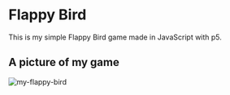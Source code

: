 # Flappy Bird

This is my simple Flappy Bird game made in JavaScript with p5.

## A picture of my game

![my-flappy-bird](https://user-images.githubusercontent.com/68341135/127634777-4853e4f9-c627-4cbc-8076-40600f28d919.png)
